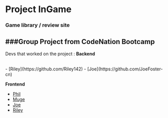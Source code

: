 # Project InGame

### Game library / review site

###Group Project from CodeNation Bootcamp
--- 

Devs that worked on the project :
**Backend**

<br />
- [Riley](https://github.com/Riley142)
- [Joe](https://github.com/JoeFoster-cn)
<br />

**Frontend**

- [Phil](https://github.com/phiddle)
- [Muge](https://github.com/mafromist)
- [Joe](https://github.com/JoeFoster-cn)
- [Riley](https://github.com/Riley142)
